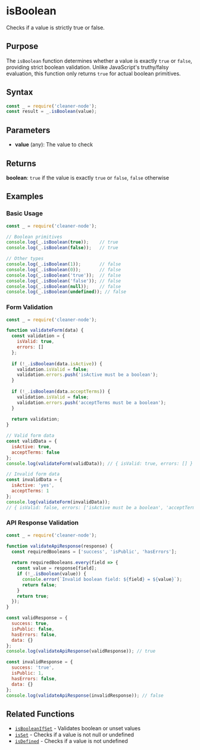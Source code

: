 # isBoolean

Checks if a value is strictly true or false.

## Purpose

The `isBoolean` function determines whether a value is exactly `true` or `false`, providing strict boolean validation. Unlike JavaScript's truthy/falsy evaluation, this function only returns `true` for actual boolean primitives.

## Syntax

```javascript
const _ = require('cleaner-node');
const result = _.isBoolean(value);
```

## Parameters

- **value** (any): The value to check

## Returns

**boolean**: `true` if the value is exactly `true` or `false`, `false` otherwise

## Examples

### Basic Usage

```javascript
const _ = require('cleaner-node');

// Boolean primitives
console.log(_.isBoolean(true));    // true
console.log(_.isBoolean(false));   // true

// Other types
console.log(_.isBoolean(1));       // false
console.log(_.isBoolean(0));       // false
console.log(_.isBoolean('true'));  // false
console.log(_.isBoolean('false')); // false
console.log(_.isBoolean(null));    // false
console.log(_.isBoolean(undefined)); // false
```

### Form Validation

```javascript
const _ = require('cleaner-node');

function validateForm(data) {
  const validation = {
    isValid: true,
    errors: []
  };
  
  if (!_.isBoolean(data.isActive)) {
    validation.isValid = false;
    validation.errors.push('isActive must be a boolean');
  }
  
  if (!_.isBoolean(data.acceptTerms)) {
    validation.isValid = false;
    validation.errors.push('acceptTerms must be a boolean');
  }
  
  return validation;
}

// Valid form data
const validData = {
  isActive: true,
  acceptTerms: false
};
console.log(validateForm(validData)); // { isValid: true, errors: [] }

// Invalid form data
const invalidData = {
  isActive: 'yes',
  acceptTerms: 1
};
console.log(validateForm(invalidData)); 
// { isValid: false, errors: ['isActive must be a boolean', 'acceptTerms must be a boolean'] }
```

### API Response Validation

```javascript
const _ = require('cleaner-node');

function validateApiResponse(response) {
  const requiredBooleans = ['success', 'isPublic', 'hasErrors'];
  
  return requiredBooleans.every(field => {
    const value = response[field];
    if (!_.isBoolean(value)) {
      console.error(`Invalid boolean field: ${field} = ${value}`);
      return false;
    }
    return true;
  });
}

const validResponse = {
  success: true,
  isPublic: false,
  hasErrors: false,
  data: {}
};
console.log(validateApiResponse(validResponse)); // true

const invalidResponse = {
  success: 'true',
  isPublic: 1,
  hasErrors: false,
  data: {}
};
console.log(validateApiResponse(invalidResponse)); // false
```

## Related Functions

- [`isBooleanIfSet`](./is-boolean-ifset.md) - Validates boolean or unset values
- [`isSet`](./is-set.md) - Checks if a value is not null or undefined
- [`isDefined`](./is-defined.md) - Checks if a value is not undefined 
